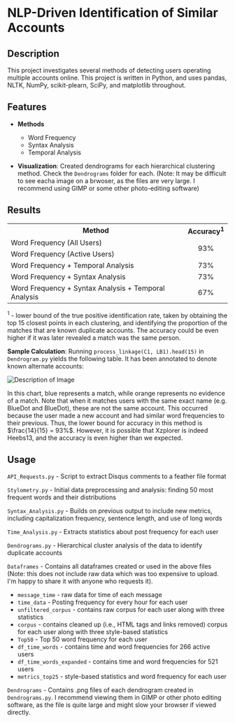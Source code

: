 # NLP-Driven Identification of Similar Accounts 



## Description

This project investigates several methods of detecting users operating multiple accounts online. This project is written in Python, and uses pandas, NLTK, NumPy, scikit-plearn, SciPy, and matplotlib throughout.

## Features
  
- **Methods**
  - Word Frequency
  - Syntax Analysis
  - Temporal Analysis

- **Visualization**: Created dendrograms for each hierarchical clustering method. Check the `Dendrograms` folder for each. (Note: It may be difficult to see eacha image on a brwoser, as the files are very large. I recommend using GIMP or some other photo-editing software)

## Results 

<table>
  <tr>
    <th>Method</th>
    <th>Accuracy<sup>1</sup></th>
  </tr>
  <tr>
    <td>Word Frequency (All Users)</td>
    <td rowspan="2" style="vertical-align:middle; text-align:center">93%</td>
  </tr>
  <tr>
    <td>Word Frequency (Active Users)</td>
  </tr>
  <tr>
    <td>Word Frequency + Temporal Analysis</td>
    <td style="text-align:center">73%</td>
  </tr>
  <tr>
    <td>Word Frequency + Syntax Analysis</td>
    <td style="text-align:center">73%</td>
  </tr>
  <tr>
    <td>Word Frequency + Syntax Analysis + Temporal Analysis</td>
    <td style="text-align:center">67%</td>
  </tr>
</table>


<sup>1</sup> - lower bound of the true positive identification rate, taken by obtaining the top 15 closest points in each clustering, and identifying the proportion of the matches that are known duplicate accounts. The accuracy could be even higher if it was later revealed a match was the same person.

**Sample Calculation**: Running `process_linkage(C1, LB1).head(15)` in `Dendrogram.py` yields the following table. It has been annotated to denote known alternate accounts:

![Description of Image](https://i.imgur.com/cVQpAMN.png)

In this chart, blue represents a match, while orange represents no evidence of a match. Note that when it matches users with the same exact name (e.g. BlueDot and BlueDot), these are not the same account. This occurred because the user made a new account and had similar word frequencies to their previous. Thus, the lower bound for accuracy in this method is $\frac{14}{15} = 93%$. However, it is possible that Xzplorer is indeed Heebs13, and the accuracy is even higher than we expected.



## Usage

`API_Requests.py` - Script to extract Disqus comments to a feather file format

`Stylometry.py` - Initial data preprocessing and analysis: finding 50 most frequent  words and their distributions

`Syntax_Analysis.py` - Builds on previous output to include new metrics, including capitalization frequency, sentence length, and use of long words

`Time_Analysis.py` - Extracts statistics about post frequency for each user 

`Dendrograms.py` - Hierarchical cluster analysis of the data to identify duplicate accounts

`Dataframes` - Contains all dataframes created or used in the above files (Note: this does not include raw data which was too expensive to upload. I'm happy to share it with anyone who requests it).
- `message_time` - raw data for time of each message
- `time_data` - Posting frequency for every hour for each user
- `unfiltered_corpus` - contains raw corpus for each user along with three statistics
- `corpus` - contains cleaned up (i.e., HTML tags and links removed) corpus for each user along with three style-based statistics
- `Top50` - Top 50 word frequency for each user
- `df_time_words` - contains time and word frequencies for 266 active users
- `df_time_words_expanded` - contains time and word frequencies for 521 users
- `metrics_top25` - style-based statistics and word frequency for each user



`Dendrograms` - Contains .png files of each dendrogram created in `Dendrograms.py`. I recommend viewing them in GIMP or other photo editing software, as the file is quite large and might slow your browser if viewed directly.






